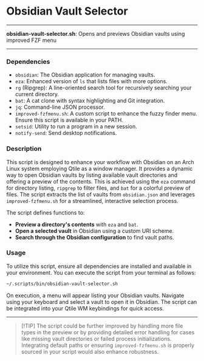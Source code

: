 # Obsidian Vault Selector

---

**obsidian-vault-selector.sh**: Opens and previews Obsidian vaults using improved FZF menu

---

### Dependencies

- `obsidian`: The Obsidian application for managing vaults.
- `eza`: Enhanced version of `ls` that lists files with more options.
- `rg` (Ripgrep): A line-oriented search tool for recursively searching your current directory.
- `bat`: A cat clone with syntax highlighting and Git integration.
- `jq`: Command-line JSON processor.
- `improved-fzfmenu.sh`: A custom script to enhance the fuzzy finder menu. Ensure this script is available in your PATH.
- `setsid`: Utility to run a program in a new session.
- `notify-send`: Send desktop notifications.

### Description

This script is designed to enhance your workflow with Obsidian on an Arch Linux system employing Qtile as a window manager. It provides a dynamic way to open Obsidian vaults by listing available vault directories and offering a preview of the contents. This is achieved using the `eza` command for directory listing, `ripgrep` to filter files, and `bat` for a colorful preview of files. The script extracts the list of vaults from `obsidian.json` and leverages `improved-fzfmenu.sh` for a streamlined, interactive selection process.

The script defines functions to:
- **Preview a directory's contents** with `eza` and `bat`.
- **Open a selected vault** in Obsidian using a custom URI scheme.
- **Search through the Obsidian configuration** to find vault paths.

### Usage

To utilize this script, ensure all dependencies are installed and available in your environment. You can execute the script from your terminal as follows:

```bash
~/.scripts/bin/obsidian-vault-selector.sh
```

On execution, a menu will appear listing your Obsidian vaults. Navigate using your keyboard and select a vault to open it in Obsidian. The script can be integrated into your Qtile WM keybindings for quick access.

---

> [!TIP] The script could be further improved by handling more file types in the preview or by providing detailed error handling for cases like missing vault directories or failed process initializations. Integrating default paths or ensuring `improved-fzfmenu.sh` is properly sourced in your script would also enhance robustness.